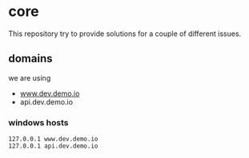 # core

This repository try to provide solutions for a couple of different issues.

## domains
we are using
- www.dev.demo.io
- api.dev.demo.io

### windows hosts
```
127.0.0.1 www.dev.demo.io
127.0.0.1 api.dev.demo.io
```